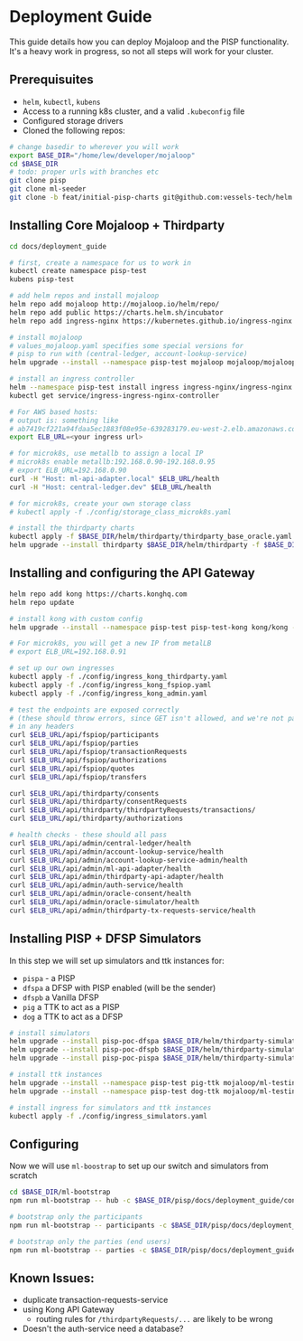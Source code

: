 # Deployment Guide

This guide details how you can deploy Mojaloop and the PISP functionality.
It's a heavy work in progress, so not all steps will work for your cluster.
## Prerequisuites

- `helm`, `kubectl`, `kubens`
- Access to a running k8s cluster, and a valid `.kubeconfig` file
- Configured storage drivers
- Cloned the following repos:
```bash
# change basedir to wherever you will work
export BASE_DIR="/home/lew/developer/mojaloop"
cd $BASE_DIR
# todo: proper urls with branches etc
git clone pisp
git clone ml-seeder
git clone -b feat/initial-pisp-charts git@github.com:vessels-tech/helm.git

```
## Installing Core Mojaloop + Thirdparty

```bash
cd docs/deployment_guide

# first, create a namespace for us to work in
kubectl create namespace pisp-test
kubens pisp-test

# add helm repos and install mojaloop
helm repo add mojaloop http://mojaloop.io/helm/repo/
helm repo add public https://charts.helm.sh/incubator
helm repo add ingress-nginx https://kubernetes.github.io/ingress-nginx

# install mojaloop
# values_mojaloop.yaml specifies some special versions for 
# pisp to run with (central-ledger, account-lookup-service)
helm upgrade --install --namespace pisp-test mojaloop mojaloop/mojaloop --version v11.0.0 -f ./config/values_mojaloop.yaml

# install an ingress controller
helm --namespace pisp-test install ingress ingress-nginx/ingress-nginx
kubectl get service/ingress-ingress-nginx-controller

# For AWS based hosts:
# output is: something like
# ab7419cf221a94fdaa5ec1883f08e95e-639283179.eu-west-2.elb.amazonaws.com
export ELB_URL=<your ingress url>

# for microk8s, use metallb to assign a local IP
# microk8s enable metallb:192.168.0.90-192.168.0.95  
# export ELB_URL=192.168.0.90
curl -H "Host: ml-api-adapter.local" $ELB_URL/health
curl -H "Host: central-ledger.dev" $ELB_URL/health

# for microk8s, create your own storage class
# kubectl apply -f ./config/storage_class_microk8s.yaml

# install the thirdparty charts
kubectl apply -f $BASE_DIR/helm/thirdparty/thirdparty_base_oracle.yaml
helm upgrade --install thirdparty $BASE_DIR/helm/thirdparty -f $BASE_DIR/helm/thirdparty/values.yaml
```

## Installing and configuring the API Gateway

```bash
helm repo add kong https://charts.konghq.com
helm repo update

# install kong with custom config
helm upgrade --install --namespace pisp-test pisp-test-kong kong/kong -f ./config/kong_values.yaml

# For microk8s, you will get a new IP from metalLB
# export ELB_URL=192.168.0.91

# set up our own ingresses
kubectl apply -f ./config/ingress_kong_thirdparty.yaml
kubectl apply -f ./config/ingress_kong_fspiop.yaml
kubectl apply -f ./config/ingress_kong_admin.yaml

# test the endpoints are exposed correctly 
# (these should throw errors, since GET isn't allowed, and we're not passing
# in any headers
curl $ELB_URL/api/fspiop/participants
curl $ELB_URL/api/fspiop/parties
curl $ELB_URL/api/fspiop/transactionRequests
curl $ELB_URL/api/fspiop/authorizations
curl $ELB_URL/api/fspiop/quotes
curl $ELB_URL/api/fspiop/transfers

curl $ELB_URL/api/thirdparty/consents
curl $ELB_URL/api/thirdparty/consentRequests
curl $ELB_URL/api/thirdparty/thirdpartyRequests/transactions/
curl $ELB_URL/api/thirdparty/authorizations

# health checks - these should all pass
curl $ELB_URL/api/admin/central-ledger/health
curl $ELB_URL/api/admin/account-lookup-service/health
curl $ELB_URL/api/admin/account-lookup-service-admin/health
curl $ELB_URL/api/admin/ml-api-adapter/health
curl $ELB_URL/api/admin/thirdparty-api-adapter/health
curl $ELB_URL/api/admin/auth-service/health
curl $ELB_URL/api/admin/oracle-consent/health
curl $ELB_URL/api/admin/oracle-simulator/health
curl $ELB_URL/api/admin/thirdparty-tx-requests-service/health
```

## Installing PISP + DFSP Simulators

In this step we will set up simulators and ttk instances for:
- `pispa` - a PISP
- `dfspa` a DFSP with PISP enabled (will be the sender)
- `dfspb` a Vanilla DFSP
- `pig` a TTK to act as a PISP
- `dog` a TTK to act as a DFSP

```bash
# install simulators
helm upgrade --install pisp-poc-dfspa $BASE_DIR/helm/thirdparty-simulator -f  $BASE_DIR/helm/thirdparty-simulator/values_dfspa.yml
helm upgrade --install pisp-poc-dfspb $BASE_DIR/helm/thirdparty-simulator -f  $BASE_DIR/helm/thirdparty-simulator/values_dfspb.yml
helm upgrade --install pisp-poc-pispa $BASE_DIR/helm/thirdparty-simulator -f  $BASE_DIR/helm/thirdparty-simulator/values_pispa.yml

# install ttk instances
helm upgrade --install --namespace pisp-test pig-ttk mojaloop/ml-testing-toolkit --values ./config/values-ttk-pig.yaml
helm upgrade --install --namespace pisp-test dog-ttk mojaloop/ml-testing-toolkit --values ./config/values-ttk-dog.yaml

# install ingress for simulators and ttk instances
kubectl apply -f ./config/ingress_simulators.yaml
```

## Configuring 

Now we will use `ml-boostrap` to set up our switch and simulators from scratch

```bash
cd $BASE_DIR/ml-bootstrap
npm run ml-bootstrap -- hub -c $BASE_DIR/pisp/docs/deployment_guide/config/ml-bootstrap.json5

# bootstrap only the participants
npm run ml-bootstrap -- participants -c $BASE_DIR/pisp/docs/deployment_guide/config/ml-bootstrap.json5

# bootstrap only the parties (end users)
npm run ml-bootstrap -- parties -c $BASE_DIR/pisp/docs/deployment_guide/config/ml-bootstrap.json5


```


## Known Issues:

- duplicate transaction-requests-service
- using Kong API Gateway
    - routing rules for `/thirdpartyRequests/...` are likely to be wrong
- Doesn't the auth-service need a database?
